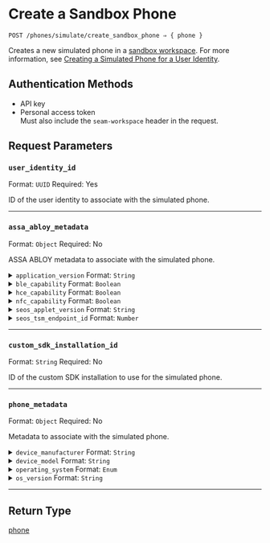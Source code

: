 # Create a Sandbox Phone

```
POST /phones/simulate/create_sandbox_phone ⇒ { phone }
```

Creates a new simulated phone in a [sandbox workspace](../../../core-concepts/workspaces/README.md#sandbox-workspaces). For more information, see [Creating a Simulated Phone for a User Identity](../../../capability-guides/mobile-access/developing-in-a-sandbox-workspace.md#creating-a-simulated-phone-for-a-user-identity).

## Authentication Methods

- API key
- Personal access token
  <br>Must also include the `seam-workspace` header in the request.

## Request Parameters

### `user_identity_id`

Format: `UUID`
Required: Yes

ID of the user identity to associate with the simulated phone.

***

### `assa_abloy_metadata`

Format: `Object`
Required: No

ASSA ABLOY metadata to associate with the simulated phone.

<details>

<summary><code>application_version</code> Format: <code>String</code></summary>

Application version that you want to use for the simulated phone.
</details>

<details>

<summary><code>ble_capability</code> Format: <code>Boolean</code></summary>

Indicates whether the simulated phone should have Bluetooth low energy (BLE) capability.
</details>

<details>

<summary><code>hce_capability</code> Format: <code>Boolean</code></summary>

Indicates whether the simulated phone should have host card emulation (HCE) capability.
</details>

<details>

<summary><code>nfc_capability</code> Format: <code>Boolean</code></summary>

Indicates whether the simulated phone should have near-field communication (NFC) capability.
</details>

<details>

<summary><code>seos_applet_version</code> Format: <code>String</code></summary>

SEOS applet version that you want to use for the simulated phone.
</details>

<details>

<summary><code>seos_tsm_endpoint_id</code> Format: <code>Number</code></summary>

ID of the SEOS trusted service manager (TSM) endpoint that you want to use for the simulated phone.
</details>

***

### `custom_sdk_installation_id`

Format: `String`
Required: No

ID of the custom SDK installation to use for the simulated phone.

***

### `phone_metadata`

Format: `Object`
Required: No

Metadata to associate with the simulated phone.

<details>

<summary><code>device_manufacturer</code> Format: <code>String</code></summary>

Manufacturer that you want to use for the simulated phone.
</details>

<details>

<summary><code>device_model</code> Format: <code>String</code></summary>

Device model that you want to use for the simulated phone.
</details>

<details>

<summary><code>operating_system</code> Format: <code>Enum</code></summary>

Mobile operating system that you want to use for the simulated phone.

Possible enum values:
- `android`
- `ios`
</details>

<details>

<summary><code>os_version</code> Format: <code>String</code></summary>

Mobile operating system version that you want to use for the simulated phone.
</details>

***

## Return Type

[phone](./)

